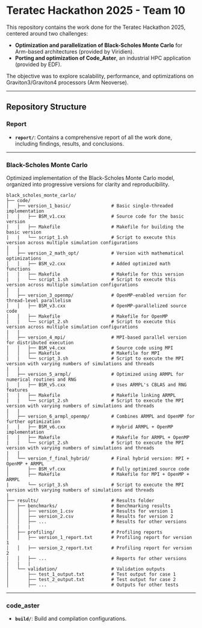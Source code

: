 # Teratec Hackathon 2025 - Team 10

This repository contains the work done for the Teratec Hackathon 2025, centered around two challenges:
- **Optimization and parallelization of Black-Scholes Monte Carlo** for Arm-based architectures (provided by Viridien).
- **Porting and optimization of Code_Aster**, an industrial HPC application (provided by EDF).

The objective was to explore scalability, performance, and optimizations on Graviton3/Graviton4 processors (Arm Neoverse).

---

## Repository Structure

### **Report**
- **`report/`**: Contains a comprehensive report of all the work done, including findings, results, and conclusions.

---

### **Black-Scholes Monte Carlo**
Optimized implementation of the Black-Scholes Monte Carlo model, organized into progressive versions for clarity and reproducibility.

```plaintext
black_scholes_monte_carlo/
├── code/
│   ├── version_1_basic/               # Basic single-threaded implementation
│   │   ├── BSM_v1.cxx                 # Source code for the basic version
│   │   ├── Makefile                   # Makefile for building the basic version
|   |   └── script_1.sh                # Script to execute this version across multiple simulation configurations
|   |   
│   ├── version_2_math_opt/            # Version with mathematical optimizations
│   │   ├── BSM_v2.cxx                 # Added optimized math functions
│   │   ├── Makefile                   # Makefile for this version
|   |   └── script_1.sh                # Script to execute this version across multiple simulation configurations
|   | 
│   ├── version_3_openmp/              # OpenMP-enabled version for thread-level parallelism
│   │   ├── BSM_v3.cxx                 # OpenMP-parallelized source code
│   │   ├── Makefile                   # Makefile for OpenMP
|   |   └── script_2.sh                # Script to execute this version across multiple simulation configurations
|   |                          
│   ├── version_4_mpi/                 # MPI-based parallel version for distributed execution
│   │   ├── BSM_v4.cxx                 # Source code using MPI
│   │   ├── Makefile                   # Makefile for MPI
|   |   └── script_3.sh                # Script to execute the MPI version with varying numbers of simulations and threads
|   |  
│   ├── version_5_armpl/               # Optimized using ARMPL for numerical routines and RNG
│   │   ├── BSM_v5.cxx                 # Uses ARMPL's CBLAS and RNG features
│   │   ├── Makefile                   # Makefile linking ARMPL
|   |   └── script_2.sh                # Script to execute the MPI version with varying numbers of simulations and threads
|   |
│   ├── version_6_armpl_openmp/        # Combines ARMPL and OpenMP for further optimization
│   │   ├── BSM_v6.cxx                 # Hybrid ARMPL + OpenMP implementation
│   │   ├── Makefile                   # Makefile for ARMPL + OpenMP
|   |   └── script_2.sh                # Script to execute the MPI version with varying numbers of simulations and threads
|   |
│   └── version_f_final_hybrid/        # Final hybrid version: MPI + OpenMP + ARMPL
│       ├── BSM_vf.cxx                 # Fully optimized source code
│       ├── Makefile                   # Makefile for MPI + OpenMP + ARMPL
|       └── script_3.sh                # Script to execute the MPI version with varying numbers of simulations and threads
|        
├── results/                           # Results folder
│   ├── benchmarks/                    # Benchmarking results
│   │   ├── version_1.csv              # Results for version 1
│   │   ├── version_2.csv              # Results for version 2
│   │   ├── ...                        # Results for other versions
|   |   |
│   ├── profiling/                     # Profiling reports
│   │   ├── version_1_report.txt       # Profiling report for version 1
│   │   ├── version_2_report.txt       # Profiling report for version 2
│   │   ├── ...                        # Reports for other versions
|   |   |
│   └── validation/                    # Validation outputs
│       ├── test_1_output.txt          # Test output for case 1
│       ├── test_2_output.txt          # Test output for case 2
│       ├── ...                        # Outputs for other tests
```

---

### **code_aster** 
- **`build/`**: Build and compilation configurations.
